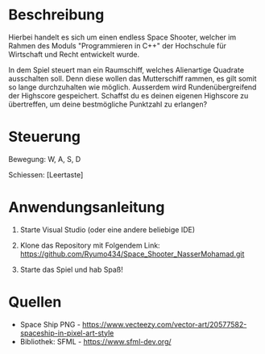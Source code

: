 # Beschreibung
Hierbei handelt es sich um einen endless Space Shooter, welcher im Rahmen des Moduls "Programmieren in C++" der Hochschule für Wirtschaft und Recht entwickelt wurde.

In dem Spiel steuert man ein Raumschiff, welches Alienartige Quadrate ausschalten soll. Denn diese wollen das Mutterschiff rammen, es gilt somit so lange durchzuhalten wie möglich.
Ausserdem wird Rundenübergreifend der Highscore gespeichert. Schaffst du es deinen eigenen Highscore zu übertreffen, um deine bestmögliche Punktzahl zu erlangen?

# Steuerung
Bewegung:
W, A, S, D

Schiessen: 
[Leertaste]

# Anwendungsanleitung
1. Starte Visual Studio (oder eine andere beliebige IDE)

2. Klone das Repository mit Folgendem Link: https://github.com/Ryumo434/Space_Shooter_NasserMohamad.git

3. Starte das Spiel und hab Spaß!


# Quellen

- Space Ship PNG - https://www.vecteezy.com/vector-art/20577582-spaceship-in-pixel-art-style
- Bibliothek: SFML - https://www.sfml-dev.org/
